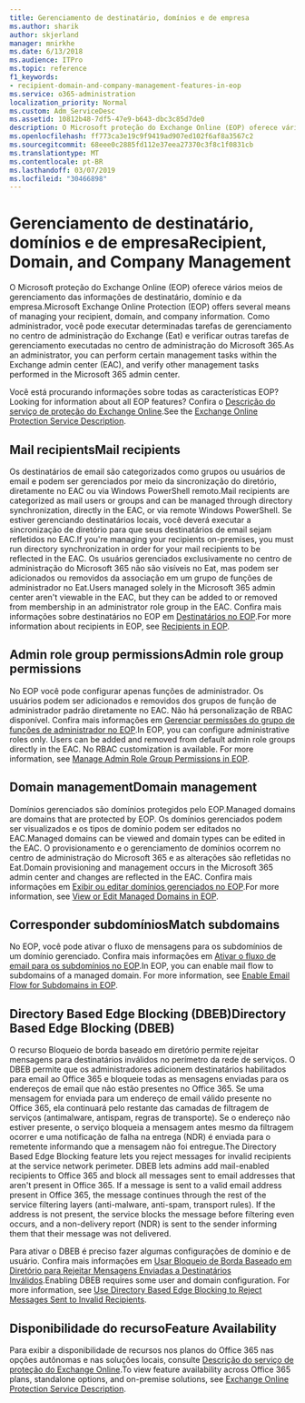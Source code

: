 ```yaml
---
title: Gerenciamento de destinatário, domínios e de empresa
ms.author: sharik
author: skjerland
manager: mnirkhe
ms.date: 6/13/2018
ms.audience: ITPro
ms.topic: reference
f1_keywords:
- recipient-domain-and-company-management-features-in-eop
ms.service: o365-administration
localization_priority: Normal
ms.custom: Adm_ServiceDesc
ms.assetid: 10812b48-7df5-47e9-b643-dbc3c85d7de0
description: O Microsoft proteção do Exchange Online (EOP) oferece vários meios de gerenciamento das informações de destinatário, domínio e da empresa. Como administrador, você pode executar determinadas tarefas de gerenciamento no centro de administração do Exchange (Eat) e verificar outras tarefas de gerenciamento executadas no centro de administração do Microsoft 365.
ms.openlocfilehash: ff773ca3e19c9f9419ad907ed102f6af8a3567c2
ms.sourcegitcommit: 68eee0c2885fd112e37eea27370c3f8c1f0831cb
ms.translationtype: MT
ms.contentlocale: pt-BR
ms.lasthandoff: 03/07/2019
ms.locfileid: "30466898"
---
```

# <a name="recipient-domain-and-company-management"></a><span data-ttu-id="f7b9a-104">Gerenciamento de destinatário, domínios e de empresa</span><span class="sxs-lookup"><span data-stu-id="f7b9a-104">Recipient, Domain, and Company Management</span></span>

<span data-ttu-id="f7b9a-105">O Microsoft proteção do Exchange Online (EOP) oferece vários meios de gerenciamento das informações de destinatário, domínio e da empresa.</span><span class="sxs-lookup"><span data-stu-id="f7b9a-105">Microsoft Exchange Online Protection (EOP) offers several means of managing your recipient, domain, and company information.</span></span> <span data-ttu-id="f7b9a-106">Como administrador, você pode executar determinadas tarefas de gerenciamento no centro de administração do Exchange (Eat) e verificar outras tarefas de gerenciamento executadas no centro de administração do Microsoft 365.</span><span class="sxs-lookup"><span data-stu-id="f7b9a-106">As an administrator, you can perform certain management tasks within the Exchange admin center (EAC), and verify other management tasks performed in the Microsoft 365 admin center.</span></span>
  
<span data-ttu-id="f7b9a-107">Você está procurando informações sobre todas as características EOP?</span><span class="sxs-lookup"><span data-stu-id="f7b9a-107">Looking for information about all EOP features?</span></span> <span data-ttu-id="f7b9a-108">Confira o [Descrição do serviço de proteção do Exchange Online](exchange-online-protection-service-description.md).</span><span class="sxs-lookup"><span data-stu-id="f7b9a-108">See the [Exchange Online Protection Service Description](exchange-online-protection-service-description.md).</span></span>
  
## <a name="mail-recipients"></a><span data-ttu-id="f7b9a-109">Mail recipients</span><span class="sxs-lookup"><span data-stu-id="f7b9a-109">Mail recipients</span></span>
<span data-ttu-id="f7b9a-110"><a name="BKMK_mailrecipients"> </a></span><span class="sxs-lookup"><span data-stu-id="f7b9a-110"></span></span>

<span data-ttu-id="f7b9a-111">Os destinatários de email são categorizados como grupos ou usuários de email e podem ser gerenciados por meio da sincronização do diretório, diretamente no EAC ou via Windows PowerShell remoto.</span><span class="sxs-lookup"><span data-stu-id="f7b9a-111">Mail recipients are categorized as mail users or groups and can be managed through directory synchronization, directly in the EAC, or via remote Windows PowerShell.</span></span> <span data-ttu-id="f7b9a-112">Se estiver gerenciando destinatários locais, você deverá executar a sincronização de diretório para que seus destinatários de email sejam refletidos no EAC.</span><span class="sxs-lookup"><span data-stu-id="f7b9a-112">If you're managing your recipients on-premises, you must run directory synchronization in order for your mail recipients to be reflected in the EAC.</span></span> <span data-ttu-id="f7b9a-113">Os usuários gerenciados exclusivamente no centro de administração do Microsoft 365 não são visíveis no Eat, mas podem ser adicionados ou removidos da associação em um grupo de funções de administrador no Eat.</span><span class="sxs-lookup"><span data-stu-id="f7b9a-113">Users managed solely in the Microsoft 365 admin center aren't viewable in the EAC, but they can be added to or removed from membership in an administrator role group in the EAC.</span></span> <span data-ttu-id="f7b9a-114">Confira mais informações sobre destinatários no EOP em [Destinatários no EOP](https://go.microsoft.com/fwlink/p/?LinkId=280011).</span><span class="sxs-lookup"><span data-stu-id="f7b9a-114">For more information about recipients in EOP, see [Recipients in EOP](https://go.microsoft.com/fwlink/p/?LinkId=280011).</span></span>
  
## <a name="admin-role-group-permissions"></a><span data-ttu-id="f7b9a-115">Admin role group permissions</span><span class="sxs-lookup"><span data-stu-id="f7b9a-115">Admin role group permissions</span></span>
<span data-ttu-id="f7b9a-116"><a name="BKMK_adminrolegrouppermissions"> </a></span><span class="sxs-lookup"><span data-stu-id="f7b9a-116"></span></span>

<span data-ttu-id="f7b9a-p105">No EOP você pode configurar apenas funções de administrador. Os usuários podem ser adicionados e removidos dos grupos de função de administrador padrão diretamente no EAC. Não há personalização de RBAC disponível. Confira mais informações em [Gerenciar permissões do grupo de funções de administrador no EOP](https://go.microsoft.com/fwlink/p/?LinkId=282238).</span><span class="sxs-lookup"><span data-stu-id="f7b9a-p105">In EOP, you can configure administrative roles only. Users can be added and removed from default admin role groups directly in the EAC. No RBAC customization is available. For more information, see [Manage Admin Role Group Permissions in EOP](https://go.microsoft.com/fwlink/p/?LinkId=282238).</span></span>
  
## <a name="domain-management"></a><span data-ttu-id="f7b9a-121">Domain management</span><span class="sxs-lookup"><span data-stu-id="f7b9a-121">Domain management</span></span>
<span data-ttu-id="f7b9a-122"><a name="BKMK_domainmanagement"> </a></span><span class="sxs-lookup"><span data-stu-id="f7b9a-122"></span></span>

<span data-ttu-id="f7b9a-123">Domínios gerenciados são domínios protegidos pelo EOP.</span><span class="sxs-lookup"><span data-stu-id="f7b9a-123">Managed domains are domains that are protected by EOP.</span></span> <span data-ttu-id="f7b9a-124">Os domínios gerenciados podem ser visualizados e os tipos de domínio podem ser editados no EAC.</span><span class="sxs-lookup"><span data-stu-id="f7b9a-124">Managed domains can be viewed and domain types can be edited in the EAC.</span></span> <span data-ttu-id="f7b9a-125">O provisionamento e o gerenciamento de domínios ocorrem no centro de administração do Microsoft 365 e as alterações são refletidas no Eat.</span><span class="sxs-lookup"><span data-stu-id="f7b9a-125">Domain provisioning and management occurs in the Microsoft 365 admin center and changes are reflected in the EAC.</span></span> <span data-ttu-id="f7b9a-126">Confira mais informações em [Exibir ou editar domínios gerenciados no EOP](https://go.microsoft.com/fwlink/p/?LinkId=282239).</span><span class="sxs-lookup"><span data-stu-id="f7b9a-126">For more information, see [View or Edit Managed Domains in EOP](https://go.microsoft.com/fwlink/p/?LinkId=282239).</span></span>
  
## <a name="match-subdomains"></a><span data-ttu-id="f7b9a-127">Corresponder subdomínios</span><span class="sxs-lookup"><span data-stu-id="f7b9a-127">Match subdomains</span></span>
<span data-ttu-id="f7b9a-128"><a name="BKMK_EOP_Match_Subdomains"> </a></span><span class="sxs-lookup"><span data-stu-id="f7b9a-128"></span></span>

<span data-ttu-id="f7b9a-p107">No EOP, você pode ativar o fluxo de mensagens para os subdomínios de um domínio gerenciado. Confira mais informações em [Ativar o fluxo de email para os subdomínios no EOP](https://go.microsoft.com/fwlink/p/?LinkId=397213).</span><span class="sxs-lookup"><span data-stu-id="f7b9a-p107">In EOP, you can enable mail flow to subdomains of a managed domain. For more information, see [Enable Email Flow for Subdomains in EOP](https://go.microsoft.com/fwlink/p/?LinkId=397213).</span></span> 
  
## <a name="directory-based-edge-blocking-dbeb"></a><span data-ttu-id="f7b9a-131">Directory Based Edge Blocking (DBEB)</span><span class="sxs-lookup"><span data-stu-id="f7b9a-131">Directory Based Edge Blocking (DBEB)</span></span>
<span data-ttu-id="f7b9a-132"><a name="BKMK_DBEB"> </a></span><span class="sxs-lookup"><span data-stu-id="f7b9a-132"></span></span>

<span data-ttu-id="f7b9a-p108">O recurso Bloqueio de borda baseado em diretório permite rejeitar mensagens para destinatários inválidos no perímetro da rede de serviços. O DBEB permite que os administradores adicionem destinatários habilitados para email ao Office 365 e bloqueie todas as mensagens enviadas para os endereços de email que não estão presentes no Office 365. Se uma mensagem for enviada para um endereço de email válido presente no Office 365, ela continuará pelo restante das camadas de filtragem de serviços (antimalware, antispam, regras de transporte). Se o endereço não estiver presente, o serviço bloqueia a mensagem antes mesmo da filtragem ocorrer e uma notificação de falha na entrega (NDR) é enviada para o remetente informando que a mensagem não foi entregue.</span><span class="sxs-lookup"><span data-stu-id="f7b9a-p108">The Directory Based Edge Blocking feature lets you reject messages for invalid recipients at the service network perimeter. DBEB lets admins add mail-enabled recipients to Office 365 and block all messages sent to email addresses that aren't present in Office 365. If a message is sent to a valid email address present in Office 365, the message continues through the rest of the service filtering layers (anti-malware, anti-spam, transport rules). If the address is not present, the service blocks the message before filtering even occurs, and a non-delivery report (NDR) is sent to the sender informing them that their message was not delivered.</span></span> 
  
<span data-ttu-id="f7b9a-p109">Para ativar o DBEB é preciso fazer algumas configurações de domínio e de usuário. Confira mais informações em [Usar Bloqueio de Borda Baseado em Diretório para Rejeitar Mensagens Enviadas a Destinatários Inválidos](https://go.microsoft.com/fwlink/p/?LinkId=390676).</span><span class="sxs-lookup"><span data-stu-id="f7b9a-p109">Enabling DBEB requires some user and domain configuration. For more information, see [Use Directory Based Edge Blocking to Reject Messages Sent to Invalid Recipients](https://go.microsoft.com/fwlink/p/?LinkId=390676).</span></span>
  
## <a name="feature-availability"></a><span data-ttu-id="f7b9a-139">Disponibilidade do recurso</span><span class="sxs-lookup"><span data-stu-id="f7b9a-139">Feature Availability</span></span>
<span data-ttu-id="f7b9a-140"><a name="BKMK_DBEB"> </a></span><span class="sxs-lookup"><span data-stu-id="f7b9a-140"></span></span>

<span data-ttu-id="f7b9a-141">Para exibir a disponibilidade de recursos nos planos do Office 365 nas opções autônomas e nas soluções locais, consulte [Descrição do serviço de proteção do Exchange Online](exchange-online-protection-service-description.md).</span><span class="sxs-lookup"><span data-stu-id="f7b9a-141">To view feature availability across Office 365 plans, standalone options, and on-premise solutions, see [Exchange Online Protection Service Description](exchange-online-protection-service-description.md).</span></span>
  

